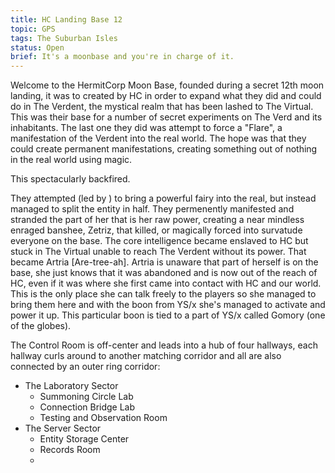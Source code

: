 ```yaml
---
title: HC Landing Base 12
topic: GPS
tags: The Suburban Isles
status: Open
brief: It's a moonbase and you're in charge of it.
---
```


Welcome to the HermitCorp Moon Base, founded during a secret 12th moon landing, it was to created by HC in order to expand what they did and could do in The Verdent, the mystical realm that has been lashed to The Virtual. This was their base for a number of secret experiments on The Verd and its inhabitants. The last one they did was attempt to force a "Flare", a manifestation of the Verdent into the real world. The hope was that they could create permanent manifestations, creating something out of nothing in the real world using magic.

This spectacularly backfired.

They attempted (led by ) to bring a powerful fairy into the real, but instead managed to split the entity in half. They permenently manifested and stranded the part of her that is her raw power, creating a near mindless enraged banshee, Zetriz, that killed, or magically forced into survatude everyone on the base. The core intelligence became enslaved to HC but stuck in The Virtual unable to reach The Verdent without its power. That became Artria [Are-tree-ah]. Artria is unaware that part of herself is on the base, she just knows that it was abandoned and is now out of the reach of HC, even if it was where she first came into contact with HC and our world. This is the only place she can talk freely to the players so she managed to bring them here and with the boon from YS/x she's managed to activate and power it up. This particular boon is tied to a part of YS/x called Gomory (one of the globes).

The Control Room is off-center and leads into a hub of four hallways, each hallway curls around to another matching corridor and all are also connected by an outer ring corridor: 

- The Laboratory Sector
  - Summoning Circle Lab
  - Connection Bridge Lab
  - Testing and Observation Room
- The Server Sector
  - Entity Storage Center
  - Records Room
  - 